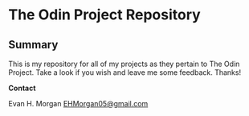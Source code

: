 # The Odin Project Repository

## Summary

This is my repository for all of my projects as they pertain to The Odin Project.  Take a look if you wish and leave me some feedback.  Thanks!

**Contact**

Evan H. Morgan
EHMorgan05@gmail.com

